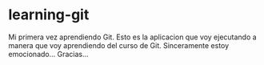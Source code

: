 # learning-git
Mi primera vez aprendiendo Git.
Esto es la aplicacion que voy ejecutando a manera que voy aprendiendo del curso de Git.
Sinceramente estoy emocionado...
Gracias...
